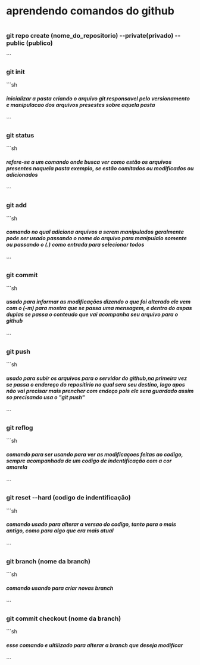 #

<h1>aprendendo comandos do github</h1>

#
<h3>git repo create (nome_do_repositorio) --private(privado) --public (publico)</h5> ```
<h3>git init   <br></h3>
 ```sh<h5> inicializar a pasta criando o arquivo git responsavel pelo versionamento e manipulacao dos arquivos presestes sobre aquela pasta</h5> ```
<h3>git status <br></h3>
 ```sh<h5> refere-se a um comando onde busca ver como estão os arquivos presentes naquela pasta exemplo, se estão comitados ou modificados ou adicionados </h5> ```
<h3>git add    <br></h3>
 ```sh<h5> comando no qual adiciona arquivos a serem manipulados geralmente pode ser usado passando o nome do arquivo para manipulalo somente ou passando o (.) como entrada para selecionar todos</h5> ```
<h3>git commit <br></h3>
 ```sh<h5> usado para informar as modificações dizendo o que foi alterado  ele vem com o (-m) para mostra que se passa uma mensagem, e dentro do aspas duplas se passa o conteudo que vai acompanha seu arquivo para o github </h5> ```
<h3>git push   <br></h3>
 ```sh<h5> usado para subir os arquivos para o servidor do github,na primeira vez se passa o endereço do repositirio no qual sera seu destino, logo apos não vai precisar mais prencher com endeço pois ele sera guardado assim so precisando usa o "git push"</h5> ```
<h3>git reflog <br></h3>
 ```sh<h5> comando para ser usando para ver as modificaçoes feitas ao codigo, sempre acompanhada de um codigo de indentificação com a cor amarela</h5> ```
<h3>git reset --hard (codigo de indentificação)<br></h3>
 ```sh<h5>  comando usado para alterar a versao do codigo, tanto para o mais antigo, como para algo que era mais atual </h5> ```
<h3>git branch (nome da branch)<br></h3>
 ```sh<h5> comando usando para criar novas branch </h5> ```
<h3>git commit checkout (nome da branch)<br></h3>
 ```sh<h5> esse comando e ultilizado para alterar a branch que deseja modificar</h5> ```
